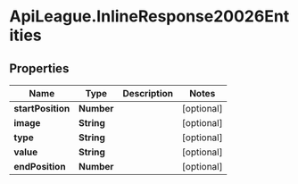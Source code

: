 # ApiLeague.InlineResponse20026Entities

## Properties

Name | Type | Description | Notes
------------ | ------------- | ------------- | -------------
**startPosition** | **Number** |  | [optional] 
**image** | **String** |  | [optional] 
**type** | **String** |  | [optional] 
**value** | **String** |  | [optional] 
**endPosition** | **Number** |  | [optional] 


